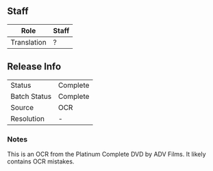 ## Staff

| Role                 | Staff                                    |
|----------------------|------------------------------------------|
| Translation          | ?                                        |

## Release Info

|              |                 |
|--------------|-----------------|
| Status       | Complete        |
| Batch Status | Complete        |
| Source       | OCR             |
| Resolution   | -               |

### Notes

This is an OCR from the Platinum Complete DVD by ADV Films. It likely contains OCR mistakes.
